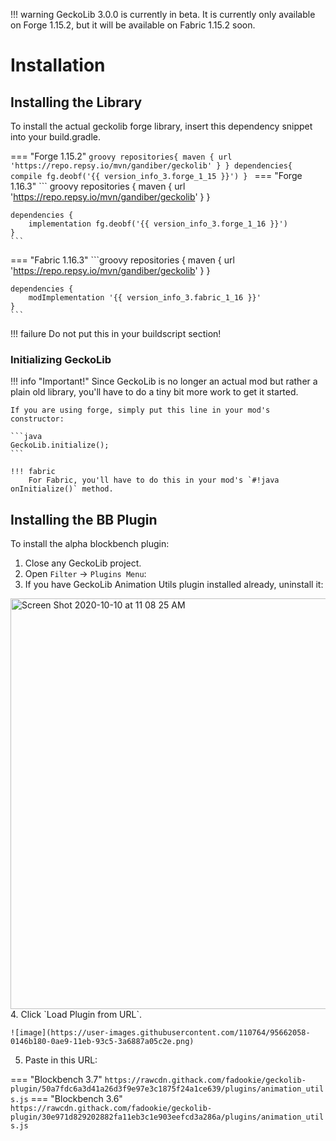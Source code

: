!!! warning
    GeckoLib 3.0.0 is currently in beta. It is currently only available on Forge 1.15.2, but it will be available on Fabric 1.15.2 soon.

 
# Installation
## Installing the Library
To install the actual geckolib forge library, insert this dependency snippet into your build.gradle. 

=== "Forge 1.15.2"
    ```groovy
    repositories{
        maven { url 'https://repo.repsy.io/mvn/gandiber/geckolib' }
    }
    dependencies{
        compile fg.deobf('{{ version_info_3.forge_1_15 }}')
    }
    ```
=== "Forge 1.16.3"
    ``` groovy
    repositories {
        maven { url 'https://repo.repsy.io/mvn/gandiber/geckolib' }
    }
    
    dependencies {
        implementation fg.deobf('{{ version_info_3.forge_1_16 }}')
    }
    ```
=== "Fabric 1.16.3"
    ```groovy
    repositories {
        maven { url 'https://repo.repsy.io/mvn/gandiber/geckolib' }
    }
    
    dependencies {
        modImplementation '{{ version_info_3.fabric_1_16 }}'
    }
    ```

!!! failure
    Do not put this in your buildscript section!
    
### Initializing GeckoLib

!!! info "Important!"
    Since GeckoLib is no longer an actual mod but rather a plain old library, you'll have to do a tiny bit more work to get it started.
    
    If you are using forge, simply put this line in your mod's constructor:
    
    ```java
    GeckoLib.initialize();
    ```
       
    !!! fabric
        For Fabric, you'll have to do this in your mod's `#!java onInitialize()` method.

## Installing the BB Plugin
To install the alpha blockbench plugin:

1. Close any GeckoLib project.
2. Open `Filter` -> `Plugins Menu`: 
3. If you have GeckoLib Animation Utils plugin installed already, uninstall it:
<img width="657" alt="Screen Shot 2020-10-10 at 11 08 25 AM" src="https://user-images.githubusercontent.com/110764/95662060-0441a200-0ae9-11eb-86c0-68df8943b40e.png">
4. Click `Load Plugin from URL`. 
    
    ![image](https://user-images.githubusercontent.com/110764/95662058-0146b180-0ae9-11eb-93c5-3a6887a05c2e.png)
    
5. Paste in this URL:

=== "Blockbench 3.7"
    ```
    https://rawcdn.githack.com/fadookie/geckolib-plugin/50a7fdc6a3d41a26d3f9e97e3c1875f24a1ce639/plugins/animation_utils.js
    ```
=== "Blockbench 3.6"
    ```
    https://rawcdn.githack.com/fadookie/geckolib-plugin/30e971d829202882fa11eb3c1e903eefcd3a286a/plugins/animation_utils.js
    ```

